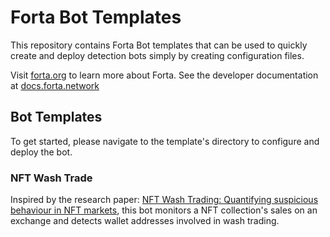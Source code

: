 # Forta Bot Templates
This repository contains Forta Bot templates that can be used to quickly create and deploy detection bots simply by creating configuration files.

Visit [forta.org](https://forta.org/) to learn more about Forta. See the developer documentation at [docs.forta.network](https://docs.forta.network)

## Bot Templates

To get started, please navigate to the template's directory to configure and deploy the bot.

### NFT Wash Trade

Inspired by the research paper: [NFT Wash Trading: Quantifying suspicious behaviour in NFT markets](https://arxiv.org/abs/2202.03866), this bot monitors a NFT collection's sales on an exchange and detects wallet addresses involved in wash trading. 

